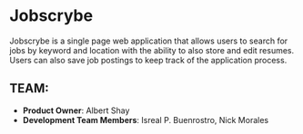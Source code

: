 # Jobscrybe

Jobscrybe is a single page web application that allows users to search for jobs by keyword and location with the ability to also store and edit resumes. Users can also save job postings to keep track of the application process. 

## TEAM:
  - __Product Owner__: Albert Shay
  - __Development Team Members__: Isreal P. Buenrostro, Nick Morales


